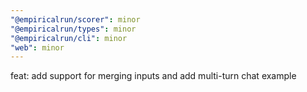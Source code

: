 ```yaml
---
"@empiricalrun/scorer": minor
"@empiricalrun/types": minor
"@empiricalrun/cli": minor
"web": minor
---
```


feat: add support for merging inputs and add multi-turn chat example
